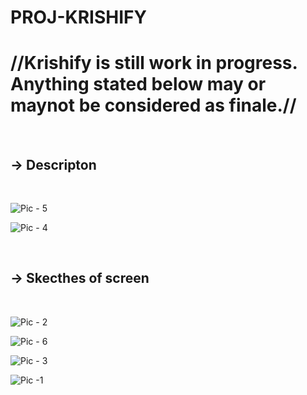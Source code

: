# PROJ-KRISHIFY

<h1>//Krishify is still work in progress. Anything stated below may or maynot be considered as finale.// </h1>

<br>
<h2>-> Descripton </h2>
<br>

![Pic - 5](https://github.com/sushantpeace10/PROJ-KRISHIFY/blob/new/just_starting/wip/Initial_discussion_scanned/IMG-20200603-WA0012.jpg)

![Pic - 4](https://github.com/sushantpeace10/PROJ-KRISHIFY/blob/new/just_starting/wip/Initial_discussion_scanned/IMG-20200603-WA0011.jpg)

<br>
<h2>-> Skecthes of screen </h2>
<br>

![Pic - 2](https://github.com/sushantpeace10/PROJ-KRISHIFY/blob/new/just_starting/wip/Initial_discussion_scanned/IMG-20200603-WA0008.jpg)

![Pic - 6](https://github.com/sushantpeace10/PROJ-KRISHIFY/blob/new/just_starting/wip/Initial_discussion_scanned/IMG-20200603-WA0013.jpg)

![Pic - 3](https://github.com/sushantpeace10/PROJ-KRISHIFY/blob/new/just_starting/wip/Initial_discussion_scanned/IMG-20200603-WA0009.jpg)

![Pic -1](https://github.com/sushantpeace10/PROJ-KRISHIFY/blob/new/just_starting/wip/Initial_discussion_scanned/IMG-20200603-WA0007.jpg)
